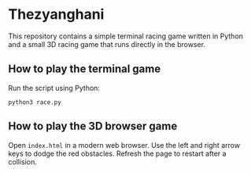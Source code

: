 # Thezyanghani

This repository contains a simple terminal racing game written in Python and a small 3D racing game that runs directly in the browser.

## How to play the terminal game

Run the script using Python:

```
python3 race.py
```

## How to play the 3D browser game

Open `index.html` in a modern web browser. Use the left and right arrow keys to dodge the red obstacles. Refresh the page to restart after a collision.
